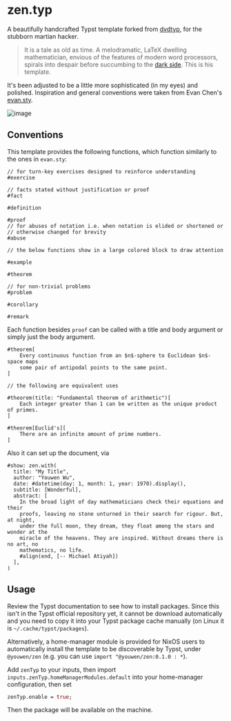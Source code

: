 # zen.typ

A beautifully handcrafted Typst template forked from
[dvdtyp](https://typst.app/universe/package/dvdtyp/), for the stubborn martian
hacker.

> It is a tale as old as time. A melodramatic, LaTeX dwelling mathematician,
> envious of the features of modern word processors, spirals into despair
> before succumbing to the [dark side](typst.app/). This is his template.

It's been adjusted to be a little more sophisticated (in my eyes) and polished.
Inspiration and general conventions were taken from Evan Chen's
[evan.sty](https://github.com/vEnhance/dotfiles/blob/main/texmf/tex/latex/evan/evan.sty).

![image](https://github.com/user-attachments/assets/2d175d3f-3cb5-4fa8-a0f7-92634c6ed246)

## Conventions

This template provides the following functions, which function similarly to the
ones in `evan.sty`:

```typst
// for turn-key exercises designed to reinforce understanding
#exercise

// facts stated without justification or proof
#fact

#definition

#proof
// for abuses of notation i.e. when notation is elided or shortened or
// otherwise changed for brevity
#abuse

// the below functions show in a large colored block to draw attention

#example

#theorem

// for non-trivial problems
#problem

#corollary

#remark
```

Each function besides `proof` can be called with a title and body argument or simply just the body argument.

```typst
#theorem[
    Every continuous function from an $n$-sphere to Euclidean $n$-space maps
    some pair of antipodal points to the same point.
]

// the following are equivalent uses

#theorem(title: "Fundamental theorem of arithmetic")[
    Each integer greater than 1 can be written as the unique product of primes.
]

#theorem[Euclid's][
    There are an infinite amount of prime numbers.
]
```

Also it can set up the document, via

```typst
#show: zen.with(
  title: "My Title",
  author: "Youwen Wu",
  date: #datetime(day: 1, month: 1, year: 1970).display(),
  subtitle: [Wonderful],
  abstract: [
    In the broad light of day mathematicians check their equations and their
    proofs, leaving no stone unturned in their search for rigour. But, at night,
    under the full moon, they dream, they float among the stars and wonder at the
    miracle of the heavens. They are inspired. Without dreams there is no art, no
    mathematics, no life.
    #align(end, [-- Michael Atiyah])
  ],
)
```

## Usage

Review the Typst documentation to see how to install packages. Since this isn't
in the Typst official repository yet, it cannot be download automatically and
you need to copy it into your Typst package cache manually (on Linux it is
`~/.cache/typst/packages`).

Alternatively, a home-manager module is provided for NixOS users to
automatically install the template to be discoverable by Typst, under
`@youwen/zen` (e.g. you can use `import "@youwen/zen:0.1.0 : *`).

Add `zenTyp` to your inputs, then import `inputs.zenTyp.homeManagerModules.default` into your home-manager configuration, then set

```nix
zenTyp.enable = true;
```

Then the package will be available on the machine.
